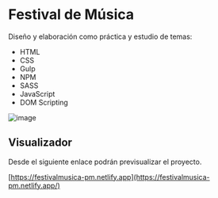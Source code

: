 # Festival de Música

Diseño y elaboración como práctica y estudio de temas:

* HTML
* CSS
* Gulp
* NPM
* SASS
* JavaScript
* DOM Scripting

![image](https://github.com/user-attachments/assets/d918eea4-60b6-4d32-992a-ed1e20fb639f)

## Visualizador

Desde el siguiente enlace podrán previsualizar el proyecto.

[https://festivalmusica-pm.netlify.app](https://festivalmusica-pm.netlify.app/)
